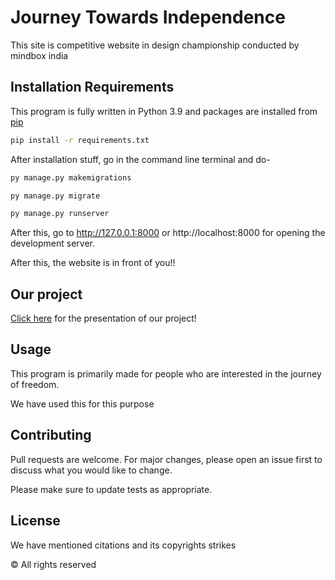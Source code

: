 # Journey Towards Independence

This site is competitive website in design championship conducted by mindbox india

## Installation Requirements

This program is fully written in Python 3.9 and packages are installed from [pip](https://pip.pypa.io/en/stable/)

```bash
pip install -r requirements.txt
```

After installation stuff, go in the command line terminal and do-
```bash
py manage.py makemigrations

py manage.py migrate

py manage.py runserver
```

After this, go to http://127.0.0.1:8000 or http://localhost:8000 for opening the development server.

After this, the website is in front of you!!

## Our project
[Click here](https://drive.google.com/file/d/1rxZpJTGPRugg7GWWZxcaax5_TtouAlK7/view?usp=sharing) for the presentation of our project!

## Usage

This program is primarily made for people who are interested in the journey of freedom.

We have used this for this purpose

## Contributing

Pull requests are welcome. For major changes, please open an issue first
to discuss what you would like to change.

Please make sure to update tests as appropriate.

## License

We have mentioned citations and its copyrights strikes

© All rights reserved